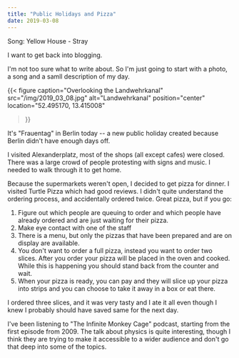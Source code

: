 ```yaml
---
title: "Public Holidays and Pizza"
date: 2019-03-08
---
```


Song: Yellow House - Stray

I want to get back into blogging.

I'm not too sure what to write about. So I'm just going to start with a photo,
a song and a samll description of my day.

{{<
  figure
  caption="Overlooking the Landwehrkanal"
  src="/img/2019_03_08.jpg"
  alt="Landwehrkanal"
  position="center"
  location="52.495170, 13.415008"
>}}

It's "Frauentag" in Berlin today -- a new public holiday created because 
Berlin didn't have enough days off.

I visited Alexanderplatz, most of the shops (all except cafes) were closed.
There was a large crowd of people protesting with signs and music. I
needed to walk through it to get home.

Because the supermarkets weren't open, I decided to get pizza for dinner. I
visited Turtle Pizza which had good reviews. I didn't quite understand the
ordering process, and accidentally ordered twice. Great pizza, but if you go:

1. Figure out which people are queuing to order and which people have already
   ordered and are just waiting for their pizza.
2. Make eye contact with one of the staff
3. There is a menu, but only the pizzas that have been prepared and are on
   display are available.
4. You don't want to order a full pizza, instead you want to order two slices.
   After you order your pizza will be placed in the oven and cooked. While this
   is happening you should stand back from the counter and wait.
5. When your pizza is ready, you can pay and they will slice up your pizza into
   strips and you can choose to take it away in a box or eat there. 

I ordered three slices, and it was very tasty and I ate it all even though I
knew I probably should have saved same for the next day.

I've been listening to "The Infinite Monkey Cage" podcast, starting from the
first episode from 2009. The talk about physics is quite interesting, though I
think they are trying to make it accessible to a wider audience and don't go
that deep into some of the topics.
